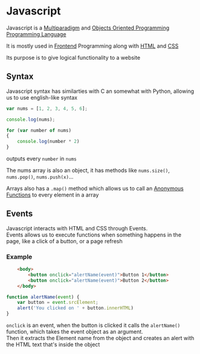 # Javascript
Javascript is a [Multiparadigm](ST_Multiparadigm) and [Objects Oriented Programming](../../Univesp/Univesp_Objects-Oriented-Programming.md) [Programming Language](../Week-1-C/CS50x_Programming-Language.md)

It is mostly used in [Frontend](ST_Frontend) Programming along with [HTML](./CS50x_HTML.md) and [CSS](./CS50x_CSS.md)

Its purpose is to give logical functionality to a website

## Syntax
Javascript syntax has similarties with C an somewhat with Python, allowing us to use english-like syntax

```javascript
var nums = [1, 2, 3, 4, 5, 6];

console.log(nums);

for (var number of nums)
{
    console.log(number * 2)
}
```

outputs every `number` in `nums`

The nums array is also an object, it has methods like `nums.size()`, `nums.pop()`, `nums.push(x)`...

Arrays also has a `.map()` method which allows us to call an [Anonymous Functions](./CS50x_Anonymous-Functions.md) to every element in a array

## Events
Javascript interacts with HTML and CSS through Events.  
Events allows us to execute functions when something happens in the page, like a click of a button, or a page refresh

### Example
```html
    <body>
        <button onclick="alertName(event)">Button 1</button>
        <button onclick="alertName(event)">Button 2</button>
    </body>

```
```javascript
function alertName(event) {
    var button = event.srcElement;
    alert('You clicked on ' + button.innerHTML)
} 
```

`onclick` is an event, when the button is clicked it calls the `alertName()` function, which takes the event object as an argument.  
Then it extracts the Element name from the object and creates an alert with the HTML text that's inside the object
